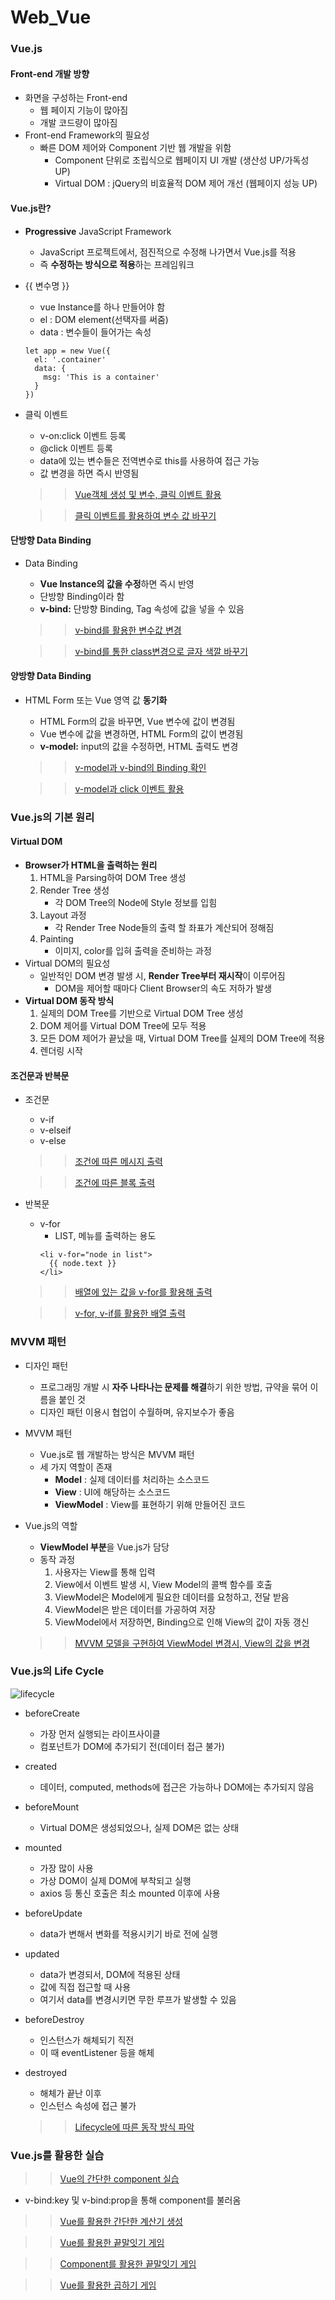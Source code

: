 # Web_Vue

### Vue.js
#### Front-end 개발 방향
- 화면을 구성하는 Front-end
  - 웹 페이지 기능이 많아짐
  - 개발 코드량이 많아짐
- Front-end Framework의 필요성
  - 빠른 DOM 제어와 Component 기반 웹 개발을 위함
    - Component 단위로 조립식으로 웹페이지 UI 개발 (생산성 UP/가독성 UP)
    - Virtual DOM : jQuery의 비효율적 DOM 제어 개선 (웹페이지 성능 UP)
    
#### Vue.js란?    
- **Progressive** JavaScript Framework
  - JavaScript 프로젝트에서, 점진적으로 수정해 나가면서 Vue.js를 적용
  - 즉 **수정하는 방식으로 적용**하는 프레임워크
- {{ 변수명 }}
  - vue Instance를 하나 만들어야 함
  - el : DOM element(선택자를 써줌)
  - data : 변수들이 들어가는 속성
  ```
  let app = new Vue({
    el: '.container'
    data: {
      msg: 'This is a container'
    }
  })
  ```
- 클릭 이벤트
  - v-on:click 이벤트 등록
  - @click 이벤트 등록
  - data에 있는 변수들은 전역변수로 this를 사용하여 접근 가능
  - 값 변경을 하면 즉시 반영됨
  
  >> [Vue객체 생성 및 변수, 클릭 이벤트 활용](https://github.com/KimUJin3359/Web_Vue/blob/master/001.Vue/ex00.html)

  >> [클릭 이벤트를 활용하여 변수 값 바꾸기](https://github.com/KimUJin3359/Web_Vue/blob/master/001.Vue/ex01.html)

#### 단방향 Data Binding
- Data Binding
  - **Vue Instance의 값을 수정**하면 즉시 반영
  - 단방향 Binding이라 함
  - **v-bind:** 단방향 Binding, Tag 속성에 값을 넣을 수 있음
  
  >> [v-bind를 활용한 변수값 변경](https://github.com/KimUJin3359/Web_Vue/blob/master/001.Vue/ex02.tag_binding.html)
  
  >> [v-bind를 통한 class변경으로 글자 색깔 바꾸기](https://github.com/KimUJin3359/Web_Vue/blob/master/001.Vue/ex03.change_attribute.html)
  
#### 양방향 Data Binding
- HTML Form 또는 Vue 영역 값 **동기화**
  - HTML Form의 값을 바꾸면, Vue 변수에 값이 변경됨
  - Vue 변수에 값을 변경하면, HTML Form의 값이 변경됨
  - **v-model:** input의 값을 수정하면, HTML 출력도 변경
  
  >> [v-model과 v-bind의 Binding 확인](https://github.com/KimUJin3359/Web_Vue/blob/master/001.Vue/ex04.v_model.html)
  
  >> [v-model과 click 이벤트 활용](https://github.com/KimUJin3359/Web_Vue/blob/master/001.Vue/ex05.html)
  
### Vue.js의 기본 원리
#### Virtual DOM
- **Browser가 HTML을 출력하는 원리**
  1) HTML을 Parsing하여 DOM Tree 생성
  2) Render Tree 생성
     - 각 DOM Tree의 Node에 Style 정보를 입힘
  3) Layout 과정
     - 각 Render Tree Node들의 출력 할 좌표가 계산되어 정해짐
  4) Painting
     - 이미지, color를 입혀 출력을 준비하는 과정
- Virtual DOM의 필요성
  - 일반적인 DOM 변경 발생 시, **Render Tree부터 재시작**이 이루어짐
    - DOM을 제어할 때마다 Client Browser의 속도 저하가 발생
- **Virtual DOM 동작 방식**
  1) 실제의 DOM Tree를 기반으로 Virtual DOM Tree 생성
  2) DOM 제어를 Virtual DOM Tree에 모두 적용
  3) 모든 DOM 제어가 끝났을 때, Virtual DOM Tree를 실제의 DOM Tree에 적용
  4) 렌더링 시작

#### 조건문과 반복문
- 조건문
  - v-if
  - v-elseif
  - v-else
  
  >> [조건에 따른 메시지 출력](https://github.com/KimUJin3359/Web_Vue/blob/master/003.Vue(cluase)/ex00.vs-if.html)
  
  >> [조건에 따른 블록 출력](https://github.com/KimUJin3359/Web_Vue/blob/master/003.Vue(cluase)/ex01.html)

- 반복문  
  - v-for
    - LIST, 메뉴를 출력하는 용도
    ```
    <li v-for="node in list">
      {{ node.text }}
    </li>
    ```
  
  >> [배열에 있는 값을 v-for를 활용해 출력](https://github.com/KimUJin3359/Web_Vue/blob/master/003.Vue(cluase)/ex02.for.html)
  
  >> [v-for, v-if를 활용한 배열 출력](https://github.com/KimUJin3359/Web_Vue/blob/master/003.Vue(cluase)/ex03.html)
  
### MVVM 패턴
- 디자인 패턴
  - 프로그래밍 개발 시 **자주 나타나는 문제를 해결**하기 위한 방법, 규약을 묶어 이름을 붙인 것
  - 디자인 패턴 이용시 협업이 수월하며, 유지보수가 좋음
- MVVM 패턴  
  - Vue.js로 웹 개발하는 방식은 MVVM 패턴
  - 세 가지 역할이 존재
    - **Model** : 실제 데이터를 처리하는 소스코드
    - **View** : UI에 해당하는 소스코드
    - **ViewModel** : View를 표현하기 위해 만들어진 코드
- Vue.js의 역할
  - **ViewModel 부분**을 Vue.js가 담당
  - 동작 과정
    1) 사용자는 View를 통해 입력
    2) View에서 이벤트 발생 시, View Model의 콜백 함수를 호출
    3) ViewModel은 Model에게 필요한 데이터를 요청하고, 전달 받음
    4) ViewModel은 받은 데이터를 가공하여 저장
    5) ViewModel에서 저장하면, Binding으로 인해 View의 값이 자동 갱신
  
  >> [MVVM 모델을 구현하여 ViewModel 변경시, View의 값을 변경](https://github.com/KimUJin3359/Web_Vue/blob/master/002.DesignPattern/ex00.MVVM.html)
  
### Vue.js의 Life Cycle
![lifecycle](https://user-images.githubusercontent.com/50474972/110499787-ec278a80-813b-11eb-9eb7-986116820b49.png)
- beforeCreate
  - 가장 먼저 실행되는 라이프사이클
  - 컴포넌트가 DOM에 추가되기 전(데이터 접근 불가)
- created
  - 데이터, computed, methods에 접근은 가능하나 DOM에는 추가되지 않음
- beforeMount
  - Virtual DOM은 생성되었으나, 실제 DOM은 없는 상태
- mounted
  - 가장 많이 사용
  - 가상 DOM이 실제 DOM에 부착되고 실행
  - axios 등 통신 호출은 최소 mounted 이후에 사용
- beforeUpdate
  - data가 변해서 변화를 적용시키기 바로 전에 실행
- updated
  - data가 변경되서, DOM에 적용된 상태
  - 값에 직접 접근할 때 사용
  - 여기서 data를 변경시키면 무한 루프가 발생할 수 있음
- beforeDestroy
  - 인스턴스가 해체되기 직전
  - 이 때 eventListener 등을 해체
- destroyed
  - 해체가 끝난 이후
  - 인스턴스 속성에 접근 불가
    
  >> [Lifecycle에 따른 동작 방식 파악](https://github.com/KimUJin3359/Web_Vue/blob/master/004.Vue(life-cycle)/ex00.html)
  
### Vue.js를 활용한 실습    
  >> [Vue의 간단한 component 실습](https://github.com/KimUJin3359/Web_Vue/blob/master/005.Vue(component)/ex00.component.html)

  - v-bind:key 및 v-bind:prop을 통해 component를 불러옴

  >> [Vue를 활용한 간단한 계산기 생성](https://github.com/KimUJin3359/Web_Vue/blob/master/005.Vue(component)/ex01.calculator.html)
  
  >> [Vue를 활용한 끝말잇기 게임](https://github.com/KimUJin3359/Web_Vue/blob/master/005.Vue(component)/ex02.wordrelay.html)
  
  >> [Component를 활용한 끝말잇기 게임](https://github.com/KimUJin3359/Web_Vue/blob/master/005.Vue(component)/ex03.wordrelaycomponent.html)
  
  >> [Vue를 활용한 곱하기 게임](https://github.com/KimUJin3359/Web_Vue/blob/master/005.Vue(component)/ex04.multiple.html)
  
  
  







